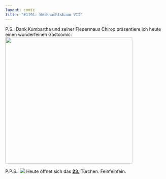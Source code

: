 ```yaml
---
layout: comic
title: "#1191: Weihnachtsbaum VII"
---
```


P.S.:
Dank Kumbartha und seiner Fledermaus Chirop präsentiere ich heute einen wunderfeinen Gastcomic:
<a href="http://www.fonflatter.de/bilder/post/Kumbartha.jpg"><img title="" width="400"  src="http://www.fonflatter.de/bilder/post/Kumbartha_s.jpg" alt="" /></a><br />

P.P.S.:
<a href="http://www.fonflatter.de/advent08"><img src="http://www.fonflatter.de/adv08/kaefer.jpg"></a>
Heute öffnet sich das <a href="http://www.fonflatter.de/advent08"><strong>23.</strong></a> Türchen. Feinfeinfein.

